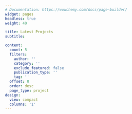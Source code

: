 ```yaml
---
# Documentation: https://wowchemy.com/docs/page-builder/
widget: pages
headless: true
weight: 40

title: Latest Projects
subtitle:

content:
  count: 5
  filters:
    author: ''
    category: ''
    exclude_featured: false
    publication_type: ''
    tag: ''
  offset: 0
  order: desc
  page_type: project
design:
  view: compact
  columns: '1'
---
```


